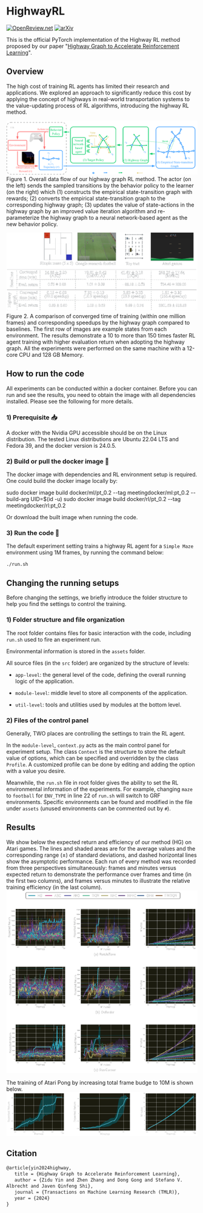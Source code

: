 # HighwayRL

[![OpenReview.net](https://img.shields.io/badge/OpenReview.net-3mJZfL77WM-70160f.svg)](https://openreview.net/forum?id=3mJZfL77WM)
[![arXiv](https://img.shields.io/badge/arXiv-2405.11727-b31b1b.svg)](https://arxiv.org/abs/2405.11727)


This is the official PyTorch implementation of the Highway RL method proposed by our paper "[Highway Graph to Accelerate Reinforcement Learning](https://openreview.net/forum?id=3mJZfL77WM)". 

## Overview

The high cost of training RL agents has limited their research and applications.
We explored an approach to significantly reduce this cost by applying the concept of highways in real-world transportation systems to the value-updating process of RL algorithms, introducing the highway RL method.

![Overall data flow](docs/4_1.png)
Figure 1. Overall data flow of our highway graph RL method. The actor (on the left) sends the sampled transitions by the behavior policy to the learner (on the right) which (1) constructs the empirical state-transition graph with rewards; (2) converts the empirical state-transition graph to the corresponding highway graph; (3) updates the value of state-actions in the highway graph by an improved value iteration algorithm and re-parameterize the highway graph to a neural network-based agent as the new behavior policy.


![Time comparison of training](docs/1_2.png)
Figure 2. A comparison of converged time of training (within one million frames) and corresponding speedups by the highway graph compared to baselines.
The first row of images are example states from each environment.
The results demonstrate a 10 to more than 150 times faster RL agent training with higher evaluation return when adopting the highway graph.
All the experiments were performed on the same machine with a 12-core CPU and 128 GB Memory.


## How to run the code

All experiments can be conducted within a docker container.
Before you can run and see the results, you need to obtain the image with all dependencies installed.
Please see the following for more details.

### 1) Prerequisite 📥 
A docker with the Nvidia GPU accessible should be on the Linux distribution. 
The tested Linux distributions are Ubuntu 22.04 LTS and Fedora 39, and the docker version is 24.0.5. 

### 2) Build or pull the docker image 🐳
The docker image with dependencies and RL environment setup is required.
One could build the docker image locally by:

 sudo docker image build docker/ml/pt_0.2 --tag meetingdocker/ml:pt_0.2 --build-arg UID=$(id -u)
 sudo docker image build docker/rl/pt_0.2 --tag meetingdocker/rl:pt_0.2

Or download the built image when running the code.
 
### 3) Run the code 🏃
The default experiment setting trains a highway RL agent for a `Simple Maze` environment using 1M frames, by running the command below:

```shell
./run.sh
```

## Changing the running setups
Before changing the settings, we briefly introduce the folder structure to help you find the settings to control the training.

### 1) Folder structure and file organization
The root folder contains files for basic interaction with the code, including `run.sh` used to fire an experiment run.

Environmental information is stored in the `assets` folder.

All source files (in the `src` folder) are organized by the structure of levels:

- `app-level`: the general level of the code, defining the overall running logic of the application.

- `module-level`: middle level to store all components of the application.

- `util-level`: tools and utilities used by modules at the bottom level.

### 2) Files of the control panel
Generally, TWO places are controlling the settings to train the RL agent.

In the `module-level`, `context.py` acts as the main control panel for experiment setup.
The class `Context` is the structure to store the default value of options, which can be specified and overridden by the class `Profile`.
A customized profile can be done by editing and adding the option with a value you desire.

Meanwhile, the `run.sh` file in root folder gives the ability to set the RL environmental information of the experiments. For example, changing `maze` to `football` for `ENV_TYPE` in line 22 of `run.sh` will switch to GRF environments. Specific environments can be found and modified in the file under `assets` (unused environments can be commented out by `#`).

## Results
We show below the expected return and efficiency of our method (HG) on Atari games. The lines and shaded areas are for the
average values and the corresponding range (±) of standard deviations, and dashed horizontal lines show the
asymptotic performance. Each run of every method was recorded from three perspectives simultaneously:
frames and minutes versus expected return to demonstrate the performance over frames and time (in the first two columns), and frames versus minutes to illustrate the relative training efficiency (in the last column).
![Atari 1M](docs/5_1.png)

The training of Atari Pong by increasing total frame budge to 10M is shown below.
![Atari Pong 10M](docs/5_2.png)



## Citation
```
@article{yin2024highway,
   title = {Highway Graph to Accelerate Reinforcement Learning},
   author = {Zidu Yin and Zhen Zhang and Dong Gong and Stefano V. Albrecht and Javen Qinfeng Shi},
   journal = {Transactions on Machine Learning Research (TMLR)},
   year = {2024}
}
```
